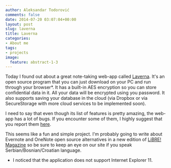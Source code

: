 ```yaml
---
author: Aleksandar Todorović
comments: false
date: 2014-07-20 03:07:04+00:00
layout: post
slug: laverna
title: Laverna
categories:
- About me
tags:
- projects
image:
  feature: abstract-1-3
---
```


Today I found out about a great note-taking web-app called [Laverna](https://github.com/Laverna/laverna). It's an open source program that you can just download on your PC and run through your browser*. It has a built-in AES encryption so you can store confidential data in it. All your data will be encrypted using you password. It also supports saving your database in the cloud (via Dropbox or via SecureStorage with more cloud services to be implemented soon).

I need to say that even though its list of features is pretty amazing, the web-app has a lot of bugs. If you encounter some of them, I highly suggest that you report them [here](https://github.com/Laverna/laverna/issues).

This seems like a fun and simple project. I'm probably going to write about Evernote and OneNote open source alternatives in a new edition of [LiBRE! Magazine](http://libre.lugons.org/) so be sure to keep an eye on our site if you speak Serbian/Bosnian/Croatian language.

* I noticed that the application does not support Internet Explorer 11.
